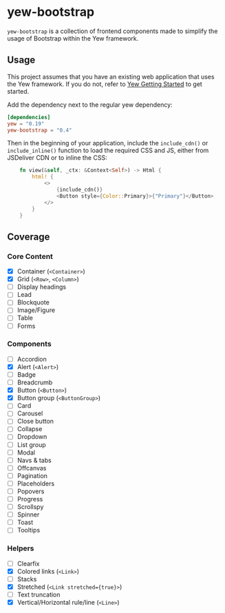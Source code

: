 # yew-bootstrap

`yew-bootstrap` is a collection of frontend components made to simplify the usage of Bootstrap within the Yew framework.

## Usage

This project assumes that you have an existing web application that uses the Yew framework.
If you do not, refer to [Yew Getting Started](https://yew.rs/getting-started/build-a-sample-app) to get started.

Add the dependency next to the regular yew dependency:

```toml
[dependencies]
yew = "0.19"
yew-bootstrap = "0.4"
```

Then in the beginning of your application, include the `include_cdn()` or `include_inline()` function to load the required CSS and JS, either from JSDeliver CDN or to inline the CSS:

```Rust
    fn view(&self, _ctx: &Context<Self>) -> Html {
        html! {
            <>
                {include_cdn()}
                <Button style={Color::Primary}>{"Primary"}</Button>
            </>
        }
    }
```

## Coverage

### Core Content

- [X] Container (`<Container>`)
- [X] Grid (`<Row>`, `<Column>`)
- [ ] Display headings
- [ ] Lead
- [ ] Blockquote
- [ ] Image/Figure
- [ ] Table
- [ ] Forms

### Components

- [ ] Accordion
- [x] Alert (`<Alert>`)
- [ ] Badge
- [ ] Breadcrumb
- [x] Button (`<Button>`)
- [x] Button group (`<ButtonGroup>`)
- [ ] Card
- [ ] Carousel
- [ ] Close button
- [ ] Collapse
- [ ] Dropdown
- [ ] List group
- [ ] Modal
- [ ] Navs & tabs
- [ ] Offcanvas
- [ ] Pagination
- [ ] Placeholders
- [ ] Popovers
- [ ] Progress
- [ ] Scrollspy
- [ ] Spinner
- [ ] Toast
- [ ] Tooltips

### Helpers

- [ ] Clearfix
- [x] Colored links (`<Link>`)
- [ ] Stacks
- [x] Stretched (`<Link stretched={true}>`)
- [ ] Text truncation
- [X] Vertical/Horizontal rule/line (`<Line>`)
